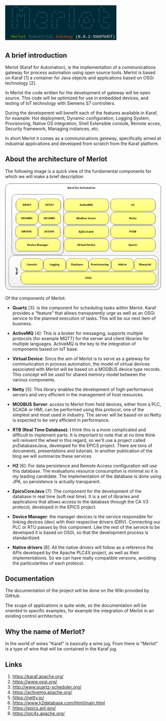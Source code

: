 
# ![Image of Yaktocat](https://raw.githubusercontent.com/glcj/Merlot/master/docs/imgs/00_01_intro.png)

## A brief introduction

Merlot (Karaf for Automation), is the implementation of a communications gateway for process automation using open source tools. Merlot is based on Karaf [1] a container for Java objects and applications based on OSGi technology [2].

In Merlot the code written for the development of gateway will be open source. This code will be optimized for use in embedded devices, and testing of IoT technology with Siemens S7 controllers.

During the development will benefit each of the features available in Karaf, for example: Hot deployment, Dynamic configuration, Logging System, Provisioning, Native OS integration, Shell Extensible console, Remote acces, Security framework, Managing instances, etc.

In short Merlot it comes as a communications gateway, specifically aimed at industrial applications and developed from scratch from the Karaf platform.

## About the architecture of Merlot

The following image is a quick view of the fundamental components for which we will make a brief description

![Image of Yaktocat](https://raw.githubusercontent.com/glcj/Merlot/master/docs/imgs/00_02_arquitectura.png)

Of the components of Merlot:

* **Quartz** [3]: is the component for scheduling tasks within Merlot. Karaf provides a "feature" that allows transparently urge as well as an OSGi service to the planned execution of tasks. This will be our next item of business.

* **ActiveMQ** [4]: This is a broker for messaging, supports multiple protocols (for example MQTT) for the server and client libraries for multiple languages. ActiveMQ is the key to the integration of components based on IoT base.

* **Virtual Device**: Since the aim of Merlot is to serve as a gateway for communication in process automation, the model of virtual devices associated with Merlot will be based on a MODBUS device type records. This concept will be used for shared memory model between the various components.

* **Netty** [5]: This library enables the development of high-performance servers and very efficient in the management of host resources.

* **MODBUS Server**: access to Merlot from field devices, either from a PLC, SCADA or HMI, can be performed using this protocol, one of the simplest and most used in industry. The server will be based on so Netty is expected to be very efficient in performance.

* **RTB (Real Time Database)**: I think this is a more complicated and difficult to implement parts. It is important to note that at no time think will reinvent the wheel in this regard, so we'll use a project called pvDatabaseJava, developed for the EPICS project. There are tons of documents, presentations and tutorials. In another publication of the blog  we will summarize these services

* **H2** [6]: For data persistence and Remote Access configuration will use this database. The evaluations resource consumption is minimal so it is my leading candidate. The implementation of the database is done using JPA, so persistence is actually transparent.

* **EpicsCoreJava** [7]: The component for the development of the database in real time (soft real time). It is a set of libraries and applications that allows access to the database through the CA V3 protocol, developed in the EPICS project.

* **Device Manager**: the manager devices is the service responsible for linking devices (dev) with their respective drivers (DRV). Connecting our PLC or RTU passes by this component. Like the rest of the service to be developed it is based on OSGi, so that the development process is standardized.

* **Native drivers** [8]: All the native drivers will follow as a reference the APIs developed by the Apache PLC4X project, as well as their implementations. So we can have really compatible versions, avoiding the particularities of each protocol.

## Documentation

The documentation of the project will be done on the Wiki provided by GitHub.

The scope of applications is quite wide, so the documentation will be oriented to specific examples, for example the integration of Merlot in an existing control architecture.

## Why the name of Merlot?

In the world of wines "Karaf" is basically a wine jug. From there is "Merlot" is a type of wine that will be contained in the Karaf jug.

## Links
1. https://karaf.apache.org/
2. https://www.osgi.org/
3. http://www.quartz-scheduler.org/
4. https://activemq.apache.org/
5. https://netty.io/
6. https://www.h2database.com/html/main.html
7. https://epics.anl.gov/
8. https://plc4x.apache.org/
